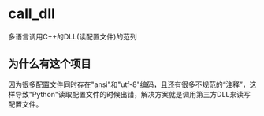 # call_dll
多语言调用C++的DLL(读配置文件)的范列

## 为什么有这个项目
因为很多配置文件同时存在"ansi"和"utf-8"编码，且还有很多不规范的“注释”，这样导致"Python"读取配置文件的时候出错，解决方案就是调用第三方DLL来读写配置文件。
